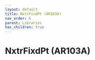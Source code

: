 ```yaml
---
layout: default
title: NxtrFixdPt (AR103A)
nav_order: 6
parent: Libraries
has_children: true
---
```

# NxtrFixdPt (AR103A)
